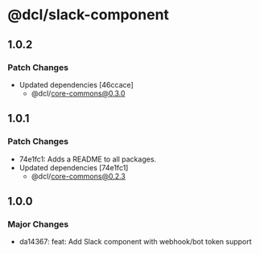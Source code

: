 # @dcl/slack-component

## 1.0.2

### Patch Changes

- Updated dependencies [46ccace]
  - @dcl/core-commons@0.3.0

## 1.0.1

### Patch Changes

- 74e1fc1: Adds a README to all packages.
- Updated dependencies [74e1fc1]
  - @dcl/core-commons@0.2.3

## 1.0.0

### Major Changes

- da14367: feat: Add Slack component with webhook/bot token support
